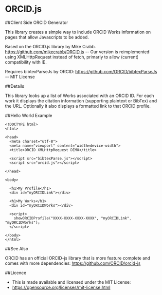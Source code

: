 ORCID.js
========

##Client Side ORCID Generator

This library creates a simple way to include ORCID Works information on pages that allow Javascripts to be added.

Based on the ORCID.js library by Mike Crabb. https://github.com/mikecrabb/ORCID.js -- Our version is reimplemented using XMLHttpRequest instead of fetch, primarly to allow (current) compatibility with IE.

Requires bibtexParseJs by ORCID: https://github.com/ORCID/bibtexParseJs -- MIT License

##Details

This library looks up a list of Works associated with an ORCID ID. For each work it displays the citation information (supporting plaintext or BibTex) and the URL. Optionally it also displays a formatted link to that ORCID profile.

##Hello World Example

```
<!DOCTYPE html>
<html>

<head>
  <meta charset="utf-8">
  <meta name="viewport" content="width=device-width">
  <title>ORCID XMLHttpRequest DEMO</title>
  
  <script src="bibtexParse.js"></script>  
  <script src="orcid.js"></script>

</head>

<body>

  <h1>My Profile</h1>
  <div id="myORCIDLink"></div>

  <h1>My Works</h1>
  <div id="myORCIDWorks"></div>  
  
  <script>
    showORCIDProfile("XXXX-XXXX-XXXX-XXXX", "myORCIDLink", "myORCIDWorks");
  </script>  

</body>
</html>

```

##See Also

ORCID has an official ORCID-js library that is more feature complete and comes with more dependencies: https://github.com/ORCID/orcid-js

##Licence
* This is made available and licensed under the MIT License:
* https://opensource.org/licenses/mit-license.html
